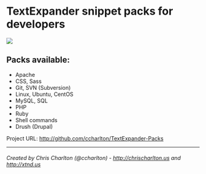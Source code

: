 # TextExpander snippet packs for developers

![](http://ccharlton.github.io/TextExpander-Packs/img/textexpander-packs.png)

## Packs available:
* Apache
* CSS, Sass
* Git, SVN (Subversion)
* Linux, Ubuntu, CentOS
* MySQL, SQL
* PHP
* Ruby
* Shell commands
* Drush (Drupal)


Project URL: http://github.com/ccharlton/TextExpander-Packs


---

###### Created by Chris Charlton (@ccharlton) - http://chrischarlton.us and http://xtnd.us

